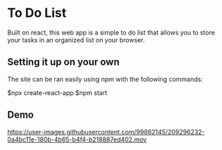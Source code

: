 # To Do List

Built on react, this web app is a simple to do list that allows you to store your tasks in an organized list on your browser.

## Setting it up on your own

The site can be ran easily using npm with the following commands:

$npx create-react-app
$npm start

## Demo


https://user-images.githubusercontent.com/99862145/209296232-0a4bc11e-180b-4b65-b4f4-b218887ed402.mov

